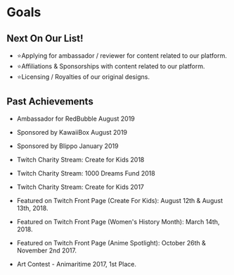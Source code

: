 # Goals

## Next On Our List!
- ⭐Applying for ambassador / reviewer for content related to our platform.
- ⭐Affiliations & Sponsorships with content related to our platform.
- ⭐Licensing / Royalties of our original designs.


## Past Achievements 
- Ambassador for RedBubble August 2019

- Sponsored by KawaiiBox August 2019
- Sponsored by Blippo January 2019

- Twitch Charity Stream: Create for Kids 2018
- Twitch Charity Stream: 1000 Dreams Fund 2018
- Twitch Charity Stream: Create for Kids 2017

- Featured on Twitch Front Page (Create For Kids): August 12th & August 13th, 2018.
- Featured on Twitch Front Page (Women's History Month): March 14th, 2018.
- Featured on Twitch Front Page (Anime Spotlight): October 26th & November 2nd 2017.

- Art Contest - Animaritime 2017, 1st Place.
